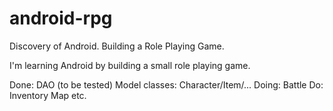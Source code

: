 # android-rpg
Discovery of Android. Building a Role Playing Game.

I'm learning Android by building a small role playing game.

Done:
DAO (to be tested)
Model classes: Character/Item/...
Doing:
Battle
Do:
Inventory
Map
etc.
